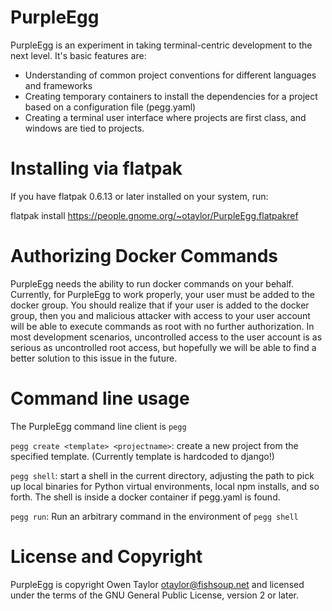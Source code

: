 PurpleEgg
=========
PurpleEgg is an experiment in taking terminal-centric development to the next level. It's basic features are:
* Understanding of common project conventions for different languages and frameworks
* Creating temporary containers to install the dependencies for a project based on a configuration file (pegg.yaml)
* Creating a terminal user interface where projects are first class, and windows are tied to projects.

Installing via flatpak
======================
If you have flatpak 0.6.13 or later installed on your system, run:

 flatpak install https://people.gnome.org/~otaylor/PurpleEgg.flatpakref

Authorizing Docker Commands
===========================
PurpleEgg needs the ability to run docker commands on your behalf. Currently, for PurpleEgg to work properly, your user must be added to the docker group. You should realize that if your user is added to the docker group, then you and malicious attacker with access to your user account will be able to execute commands as root with no further authorization. In most development scenarios, uncontrolled access to the user account is as serious as uncontrolled root access, but hopefully we will be able to find a better solution to this issue in the future.

Command line usage
==================
The PurpleEgg command line client is `pegg`

`pegg create <template> <projectname>`: create a new project from the specified template. (Currently template is hardcoded to django!)

`pegg shell`: start a shell in the current directory, adjusting the path to pick up local binaries for Python virtual environments, local npm installs, and so forth. The shell is inside a docker container if pegg.yaml is found.

`pegg run`: Run an arbitrary command in the environment of `pegg shell`

License and Copyright
=====================
PurpleEgg is copyright Owen Taylor <otaylor@fishsoup.net>
and licensed under the terms of the GNU General Public License,
version 2 or later.
